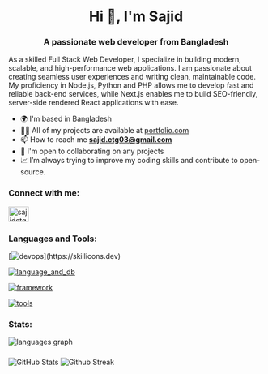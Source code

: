 <h1 align="center">Hi 👋, I'm Sajid</h1>
<h3 align="center">A passionate web developer from Bangladesh</h3>

As a skilled Full Stack Web Developer, I specialize in building modern, scalable, and high-performance web applications. I am passionate about creating seamless user experiences and writing clean, maintainable code. My proficiency in Node.js, Python and PHP allows me to develop fast and reliable back-end services, while Next.js enables me to build SEO-friendly, server-side rendered React applications with ease.

- 🌍 I'm based in Bangladesh
- 👨‍💻 All of my projects are available at [portfolio.com](portfolio.com)
- 📫 How to reach me **sajid.ctg03@gmail.com**
- 🤝 I'm open to collaborating on any projects
- 📈 I’m always trying to improve my coding skills and contribute to open-source.

<h3 align="left">Connect with me:</h3>
<p align="left">
<a href="https://twitter.com/sajidctg3" target="blank"><img align="center" src="https://raw.githubusercontent.com/rahuldkjain/github-profile-readme-generator/master/src/images/icons/Social/twitter.svg" alt="sajidctg3" height="30" width="40" /></a>
</p>

<h3 align="left">Languages and Tools:</h3>

[![devops](https://skillicons.dev/icons?i=aws,docker,linux,git,)](https://skillicons.dev)

[![language_and_db](https://skillicons.dev/icons?i=js,ts,python,php,mysql,postgres,mongodb,redis,supabase,&perline=5)](https://skillicons.dev)

[![framework](https://skillicons.dev/icons?i=expressjs,nestjs,django,fastapi,laravel,react,nextjs,tailwind,graphql&perline=5)](https://skillicons.dev)

[![tools](https://skillicons.dev/icons?i=vim,neovim,vscode)](https://skillicons.dev)

<h3 align="left">Stats:</h3>

<img src="https://github-readme-stats.vercel.app/api/top-langs?username=sajidctg1&locale=en&hide_title=false&layout=compact&langs_count=6&theme=tokyonight&hide_border=false" alt="languages graph"  />

###

<img src="https://github-readme-stats.vercel.app/api?username=sajidctg1&theme=tokyonight&include_all_commits=false&count_private=false" alt="GitHub Stats" title="Github Stats"/>  

<img src="https://github-readme-streak-stats.herokuapp.com/?user=sajidctg1&theme=tokyonight" alt="Github Streak" title="Github Streak"/> 


